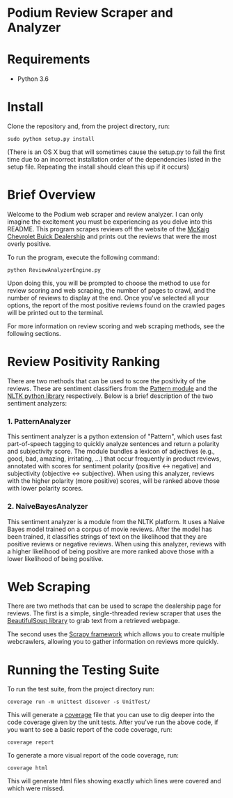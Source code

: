 # Podium Review Scraper and Analyzer

Requirements
============

* Python 3.6

Install
========

Clone the repository and, from the project directory, run:

    sudo python setup.py install  

(There is an OS X bug that will sometimes cause the setup.py to fail the first time due to an incorrect installation order of the dependencies listed in the setup file. Repeating the install should clean this up if it occurs)

Brief Overview
========

Welcome to the Podium web scraper and review analyzer. I can only imagine the excitement you must be experiencing as you delve into this README. This program scrapes reviews off the website of the [McKaig Chevrolet Buick Dealership](http://www.dealerrater.com/dealer/McKaig-Chevrolet-Buick-A-Dealer-For-The-People-review-23685/) and prints out the reviews that were the most overly positive.

To run the program, execute the following command:

    python ReviewAnalyzerEngine.py

Upon doing this, you will be prompted to choose the method to use for review scoring and web scraping, the number of pages to crawl, and the number of reviews to display at the end. Once you've selected all your options, the report of the most positive reviews found on the crawled pages will be printed out to the terminal.

For more information on review scoring and web scraping methods, see the following sections.

Review Positivity Ranking
========

There are two methods that can be used to score the positivity of the reviews. These are sentiment classifiers from the [Pattern module](http://www.clips.ua.ac.be/pages/pattern-en) and the [NLTK python library](http://www.nltk.org/) respectively. Below is a brief description of the two sentiment analyzers:

### 1. PatternAnalyzer
This sentiment analyzer is a python extension of "Pattern", which uses fast part-of-speech tagging to quickly analyze sentences and return a polarity and subjectivity score. The module bundles a lexicon of adjectives (e.g., good, bad, amazing, irritating, ...) that occur frequently in product reviews, annotated with scores for sentiment polarity (positive ↔ negative) and subjectivity (objective ↔ subjective). When using this analyzer, reviews with the higher polarity (more positive) scores, will be ranked above those with lower polarity scores.

### 2. NaiveBayesAnalyzer
This sentiment analyzer is a module from the NLTK platform. It uses a Naive Bayes model trained on a corpus of movie reviews. After the model has been trained, it classifies strings of text on the likelihood that they are positive reviews or negative reviews. When using this analyzer, reviews with a higher likelihood of being positive are more ranked above those with a lower likelihood of being positive.

Web Scraping
========

There are two methods that can be used to scrape the dealership page for reviews. The first is a simple, single-threaded review scraper that uses the [BeautifulSoup library](https://www.crummy.com/software/BeautifulSoup/bs4/doc/) to grab text from a retrieved webpage.

The second uses the [Scrapy framework](https://scrapy.org/) which allows you to create multiple webcrawlers, allowing you to gather information on reviews more quickly.

Running the Testing Suite
========

To run the test suite, from the project directory run: 

    coverage run -m unittest discover -s UnitTest/ 

This will generate a [coverage](https://coverage.readthedocs.io/en/coverage-4.4.1/) file that you can use to dig deeper into the code coverage given by the unit tests. After you've run the above code, if you want to see a basic report of the code coverage, run:

    coverage report 

To generate a more visual report of the code coverage, run:

    coverage html
              
This will generate html files showing exactly which lines were covered and which were missed.


